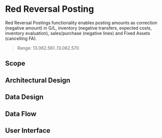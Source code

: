 # Red Reversal Posting

Red Reversal Postings functionality enables posting amounts as correction (negative amount) in G/L, inventory (negative transfers, expected costs, inventory evaluation), sales/purchase (negative lines) and Fixed Assets (cancelling FA).

> Range: 13.062.561..13.062.570


## Scope

## Architectural Design 

## Data Design

## Data Flow

## User Interface

